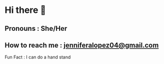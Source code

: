 # Hi there 👋
## Pronouns : She/Her
## How to reach me : jenniferalopez04@gmail.com
Fun Fact : I can do a hand stand 

<!--
**okjenny/okjenny** is a ✨ _special_ ✨ repository because its `README.md` (this file) appears on your GitHub profile.

Here are some ideas to get you started:

- 🔭 I’m currently working on ...
- 🌱 I’m currently learning ...
- 👯 I’m looking to collaborate on ...
- 🤔 I’m looking for help with ...
- 💬 Ask me about ...
## How to reach me: jenniferalopez04@gmail.com
## Pronouns: She/Her 
- ⚡ Fun fact: ...
-->
